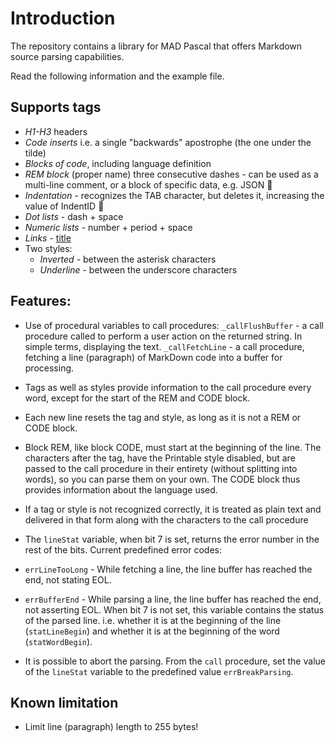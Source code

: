 # Introduction

The repository contains a library for MAD Pascal that offers Markdown source parsing capabilities.

Read the following information and the example file.

## Supports tags

- *H1-H3* headers
- *Code inserts* i.e. a single "backwards" apostrophe (the one under the tilde)
- *Blocks of code*, including language definition
- *REM block* (proper name) three consecutive dashes - can be used as a multi-line comment, or a block of specific data, e.g. JSON 🙂
- *Indentation* - recognizes the TAB character, but deletes it, increasing the value of IndentID 🙂
- *Dot lists* - dash + space
- *Numeric lists* - number + period + space
- *Links* - [title](link)
- Two styles:
  - *Inverted* - between the asterisk characters
  - *Underline* - between the underscore characters

## Features:

- Use of procedural variables to call procedures:
`_callFlushBuffer` - a call procedure called to perform a user action on the returned string. In simple terms, displaying the text.
`_callFetchLine` - a call procedure, fetching a line (paragraph) of MarkDown code into a buffer for processing.

- Tags as well as styles provide information to the call procedure every word,
except for the start of the REM and CODE block.

- Each new line resets the tag and style, as long as it is not a REM or CODE block.

- Block REM, like block CODE, must start at the beginning of the line. The characters
after the tag, have the Printable style disabled, but are passed to the call procedure
in their entirety (without splitting into words), so you can parse them on your own.
The CODE block thus provides information about the language used.

- If a tag or style is not recognized correctly, it is treated as plain text and delivered
in that form along with the characters to the call procedure

- The `lineStat` variable, when bit 7 is set, returns the error number in the rest of the bits.
Current predefined error codes:
- `errLineTooLong` - While fetching a line, the line buffer has reached the end, not stating EOL.
- `errBufferEnd` - While parsing a line, the line buffer has reached the end, not asserting EOL.
When bit 7 is not set, this variable contains the status of the parsed line. i.e.
whether it is at the beginning of the line (`statLineBegin`) and whether it is at the beginning
of the word (`statWordBegin`).

- It is possible to abort the parsing.
From the `call` procedure, set the value of the `lineStat` variable to the predefined value `errBreakParsing`.

## Known limitation

- Limit line (paragraph) length to 255 bytes!
